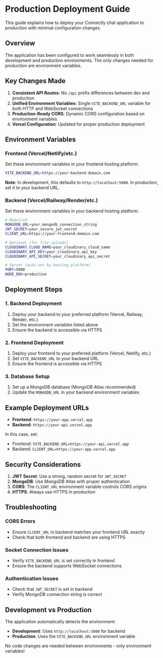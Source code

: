 # Production Deployment Guide

This guide explains how to deploy your Connectly chat application to production with minimal configuration changes.

## Overview

The application has been configured to work seamlessly in both development and production environments. The only changes needed for production are environment variables.

## Key Changes Made

1. **Consistent API Routes**: No `/api` prefix differences between dev and production
2. **Unified Environment Variables**: Single `VITE_BACKEND_URL` variable for both HTTP and WebSocket connections
3. **Production-Ready CORS**: Dynamic CORS configuration based on environment variables
4. **Vercel Configuration**: Updated for proper production deployment

## Environment Variables

### Frontend (Vercel/Netlify/etc.)

Set these environment variables in your frontend hosting platform:

```bash
VITE_BACKEND_URL=https://your-backend-domain.com
```

**Note**: In development, this defaults to `http://localhost:5000`. In production, set it to your backend URL.

### Backend (Vercel/Railway/Render/etc.)

Set these environment variables in your backend hosting platform:

```bash
# Required
MONGODB_URL=your_mongodb_connection_string
JWT_SECRET=your_secure_jwt_secret
CLIENT_URL=https://your-frontend-domain.com

# Optional (for file uploads)
CLOUDINARY_CLOUD_NAME=your_cloudinary_cloud_name
CLOUDINARY_API_KEY=your_cloudinary_api_key
CLOUDINARY_API_SECRET=your_cloudinary_api_secret

# Server (auto-set by hosting platform)
PORT=5000
NODE_ENV=production
```

## Deployment Steps

### 1. Backend Deployment

1. Deploy your backend to your preferred platform (Vercel, Railway, Render, etc.)
2. Set the environment variables listed above
3. Ensure the backend is accessible via HTTPS

### 2. Frontend Deployment

1. Deploy your frontend to your preferred platform (Vercel, Netlify, etc.)
2. Set `VITE_BACKEND_URL` to your backend URL
3. Ensure the frontend is accessible via HTTPS

### 3. Database Setup

1. Set up a MongoDB database (MongoDB Atlas recommended)
2. Update the `MONGODB_URL` in your backend environment variables

## Example Deployment URLs

- **Frontend**: `https://your-app.vercel.app`
- **Backend**: `https://your-api.vercel.app`

In this case, set:
- Frontend: `VITE_BACKEND_URL=https://your-api.vercel.app`
- Backend: `CLIENT_URL=https://your-app.vercel.app`

## Security Considerations

1. **JWT Secret**: Use a strong, random secret for `JWT_SECRET`
2. **MongoDB**: Use MongoDB Atlas with proper authentication
3. **CORS**: The `CLIENT_URL` environment variable controls CORS origins
4. **HTTPS**: Always use HTTPS in production

## Troubleshooting

### CORS Errors
- Ensure `CLIENT_URL` in backend matches your frontend URL exactly
- Check that both frontend and backend are using HTTPS

### Socket Connection Issues
- Verify `VITE_BACKEND_URL` is set correctly in frontend
- Ensure the backend supports WebSocket connections

### Authentication Issues
- Check that `JWT_SECRET` is set in backend
- Verify MongoDB connection string is correct

## Development vs Production

The application automatically detects the environment:
- **Development**: Uses `http://localhost:5000` for backend
- **Production**: Uses the `VITE_BACKEND_URL` environment variable

No code changes are needed between environments - only environment variables! 